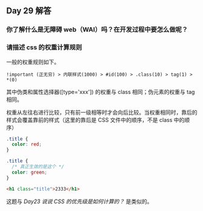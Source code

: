 ## Day 29 解答

### 你了解什么是无障碍 web（WAI）吗？在开发过程中要怎么做呢？

### 请描述 css 的权重计算规则

一般的权重规则如下。

`!important (正无穷) > 内联样式(1000) > #id(100) > .class(10) > tag(1) > *(0)`

其中伪类和属性选择器([type='xxx']) 的权重与 class 相同；伪元素的权重与 tag 相同。

权重从左往右进行比较，只有前一级相等时才会向后比较。当权重相同时，靠后的样式会覆盖靠前的样式（这里的靠后是 CSS 文件中的顺序，不是 class 中的顺序）

```css
.title {
  color: red;
}

.title {
  /* 真正生效的是这个 */
  color: green;
}
```

```html
<h1 class="title">2333</h1>
```

这题与 _Day23 说说 CSS 的优先级是如何计算的？_ 是类似的。
